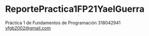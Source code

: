 # ReportePractica1FP21YaelGuerra
Práctica 1 de Fundamentos de Programación 
318042941
yfgb2002@gmail.com 
